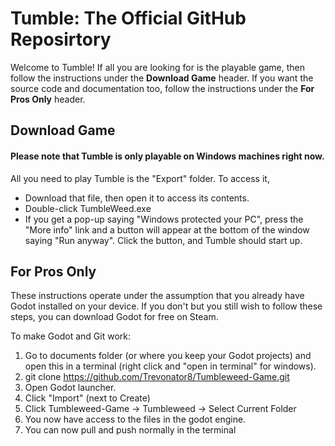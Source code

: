 # Tumble: The Official GitHub Reposirtory
Welcome to Tumble!
If all you are looking for is the playable game, then follow the instructions under the **Download Game** header. If you want the source code and documentation too, follow the instructions under the **For Pros Only** header.

## Download Game
#### Please note that Tumble is only playable on Windows machines right now.
All you need to play Tumble is the "Export" folder. To access it,
- Download that file, then open it to access its contents.
- Double-click TumbleWeed.exe
- If you get a pop-up saying "Windows protected your PC", press the "More info" link and a button will appear at the bottom of the window saying "Run anyway". Click the button, and Tumble should start up.


## For Pros Only
These instructions operate under the assumption that you already have Godot installed on your device. If you don't but you still wish to follow these steps, you can download Godot for free on Steam.

To make Godot and Git work:

1. Go to documents folder (or where you keep your Godot projects) and open this in a terminal (right click and "open in terminal" for windows).
2. git clone https://github.com/Trevonator8/Tumbleweed-Game.git
3. Open Godot launcher.
4. Click "Import" (next to Create)
5. Click Tumbleweed-Game -> Tumbleweed -> Select Current Folder
6. You now have access to the files in the godot engine.
7. You can now pull and push normally in the terminal

